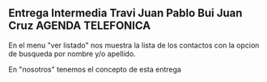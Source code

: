 Entrega Intermedia
Travi Juan Pablo
Bui Juan Cruz
AGENDA TELEFONICA
-----------------
En el menu "ver listado" nos muestra la lista de los contactos con la opcion de busqueda por nombre y/o apellido.

En "nosotros" tenemos el concepto de esta entrega
